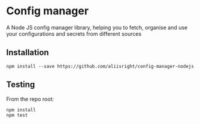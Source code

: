 # Config manager

A Node JS config manager library, helping you to fetch, organise and use your configurations and secrets from different sources

## Installation
```
npm install --save https://github.com/aliisright/config-manager-nodejs
```

## Testing

From the repo root:

```
npm install
npm test
```
